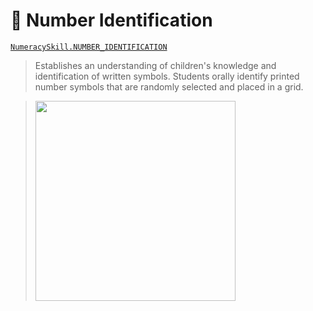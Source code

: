 # 🔢 Number Identification

[`NumeracySkill.NUMBER_IDENTIFICATION`](https://github.com/elimu-ai/model/blob/main/src/main/java/ai/elimu/model/v2/enums/content/NumeracySkill.java)

> Establishes an understanding of children's knowledge and identification of written symbols. Students orally identify printed number symbols that are randomly selected and placed in a grid.
    
> <img width=320 src="https://raw.githubusercontent.com/elimu-ai/webapp/master/src/main/webapp/static/img/admin/EGMA_NUMBER_IDENTIFICATION.png" />
